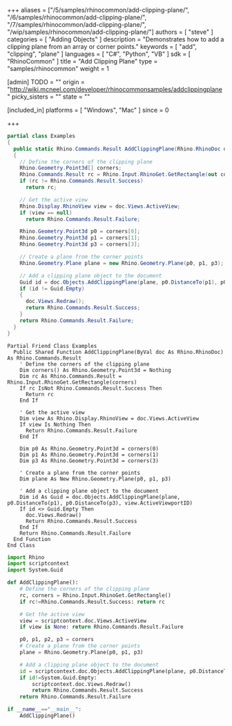 +++
aliases = ["/5/samples/rhinocommon/add-clipping-plane/", "/6/samples/rhinocommon/add-clipping-plane/", "/7/samples/rhinocommon/add-clipping-plane/", "/wip/samples/rhinocommon/add-clipping-plane/"]
authors = [ "steve" ]
categories = [ "Adding Objects" ]
description = "Demonstrates how to add a clipping plane from an array or corner points."
keywords = [ "add", "clipping", "plane" ]
languages = [ "C#", "Python", "VB" ]
sdk = [ "RhinoCommon" ]
title = "Add Clipping Plane"
type = "samples/rhinocommon"
weight = 1

[admin]
TODO = ""
origin = "http://wiki.mcneel.com/developer/rhinocommonsamples/addclippingplane"
picky_sisters = ""
state = ""

[included_in]
platforms = [ "Windows", "Mac" ]
since = 0

+++

<div class="codetab-content" id="cs">

```cs
partial class Examples
{
  public static Rhino.Commands.Result AddClippingPlane(Rhino.RhinoDoc doc)
  {
    // Define the corners of the clipping plane
    Rhino.Geometry.Point3d[] corners;
    Rhino.Commands.Result rc = Rhino.Input.RhinoGet.GetRectangle(out corners);
    if (rc != Rhino.Commands.Result.Success)
      return rc;

    // Get the active view
    Rhino.Display.RhinoView view = doc.Views.ActiveView;
    if (view == null)
      return Rhino.Commands.Result.Failure;

    Rhino.Geometry.Point3d p0 = corners[0];
    Rhino.Geometry.Point3d p1 = corners[1];
    Rhino.Geometry.Point3d p3 = corners[3];

    // Create a plane from the corner points
    Rhino.Geometry.Plane plane = new Rhino.Geometry.Plane(p0, p1, p3);

    // Add a clipping plane object to the document
    Guid id = doc.Objects.AddClippingPlane(plane, p0.DistanceTo(p1), p0.DistanceTo(p3), view.ActiveViewportID);
    if (id != Guid.Empty)
    {
      doc.Views.Redraw();
      return Rhino.Commands.Result.Success;
    }
    return Rhino.Commands.Result.Failure;
  }
}
```

</div>


<div class="codetab-content" id="vb">

```vbnet
Partial Friend Class Examples
  Public Shared Function AddClippingPlane(ByVal doc As Rhino.RhinoDoc) As Rhino.Commands.Result
	' Define the corners of the clipping plane
	Dim corners() As Rhino.Geometry.Point3d = Nothing
	Dim rc As Rhino.Commands.Result = Rhino.Input.RhinoGet.GetRectangle(corners)
	If rc IsNot Rhino.Commands.Result.Success Then
	  Return rc
	End If

	' Get the active view
	Dim view As Rhino.Display.RhinoView = doc.Views.ActiveView
	If view Is Nothing Then
	  Return Rhino.Commands.Result.Failure
	End If

	Dim p0 As Rhino.Geometry.Point3d = corners(0)
	Dim p1 As Rhino.Geometry.Point3d = corners(1)
	Dim p3 As Rhino.Geometry.Point3d = corners(3)

	' Create a plane from the corner points
	Dim plane As New Rhino.Geometry.Plane(p0, p1, p3)

	' Add a clipping plane object to the document
	Dim id As Guid = doc.Objects.AddClippingPlane(plane, p0.DistanceTo(p1), p0.DistanceTo(p3), view.ActiveViewportID)
	If id <> Guid.Empty Then
	  doc.Views.Redraw()
	  Return Rhino.Commands.Result.Success
	End If
	Return Rhino.Commands.Result.Failure
  End Function
End Class
```

</div>


<div class="codetab-content" id="py">

```python
import Rhino
import scriptcontext
import System.Guid

def AddClippingPlane():
    # Define the corners of the clipping plane
    rc, corners = Rhino.Input.RhinoGet.GetRectangle()
    if rc!=Rhino.Commands.Result.Success: return rc

    # Get the active view
    view = scriptcontext.doc.Views.ActiveView
    if view is None: return Rhino.Commands.Result.Failure

    p0, p1, p2, p3 = corners
    # Create a plane from the corner points
    plane = Rhino.Geometry.Plane(p0, p1, p3)

    # Add a clipping plane object to the document
    id = scriptcontext.doc.Objects.AddClippingPlane(plane, p0.DistanceTo(p1), p0.DistanceTo(p3), view.ActiveViewportID)
    if id!=System.Guid.Empty:
        scriptcontext.doc.Views.Redraw()
        return Rhino.Commands.Result.Success
    return Rhino.Commands.Result.Failure

if __name__=="__main__":
    AddClippingPlane()
```

</div>
